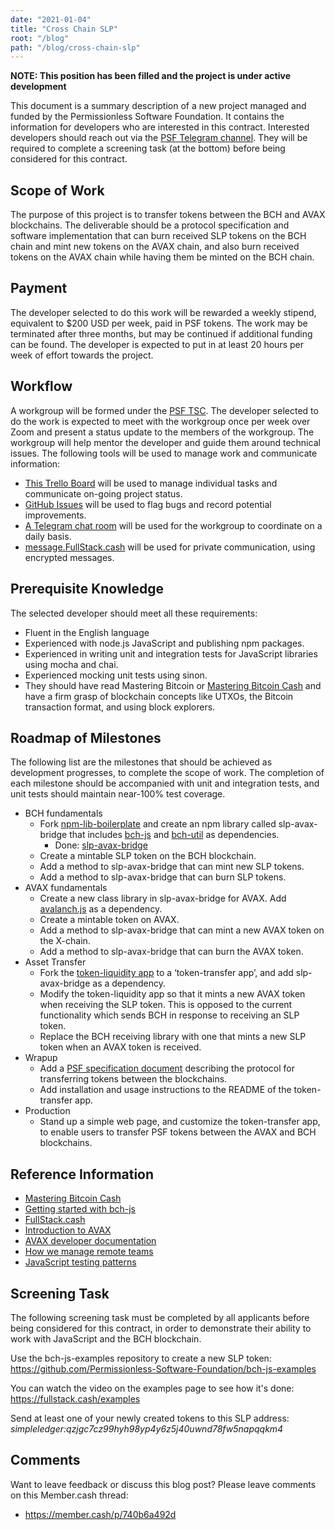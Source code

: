```yaml
---
date: "2021-01-04"
title: "Cross Chain SLP"
root: "/blog"
path: "/blog/cross-chain-slp"
---
```


**NOTE: This position has been filled and the project is under active development**

This document is a summary description of a new project managed and funded by the Permissionless Software Foundation. It contains the information for developers who are interested in this contract. Interested developers should reach out via the [PSF Telegram channel](https://t.me/permissionless_software). They will be required to complete a screening task (at the bottom) before being considered for this contract.

## Scope of Work
The purpose of this project is to transfer tokens between the BCH and AVAX blockchains. The deliverable should be a protocol specification and software implementation that can burn received SLP tokens on the BCH chain and mint new tokens on the AVAX chain, and also burn received tokens on the AVAX chain while having them be minted on the BCH chain.

## Payment
The developer selected to do this work will be rewarded a weekly stipend, equivalent to $200 USD per week, paid in PSF tokens. The work may be terminated after three months, but may be continued if additional funding can be found. The developer is expected to put in at least 20 hours per week of effort towards the project.

## Workflow
A workgroup will be formed under the [PSF TSC](https://github.com/Permissionless-Software-Foundation/TSC). The developer selected to do the work is expected to meet with the workgroup once per week over Zoom and present a status update to the members of the workgroup. The workgroup will help mentor the developer and guide them around technical issues. The following tools will be used to manage work and communicate information:
- [This Trello Board](https://trello.com/b/MBXfHrX7/fullstackcash) will be used to manage individual tasks and communicate on-going project status.
- [GitHub Issues](https://github.com/Permissionless-Software-Foundation/slp-avax-bridge/issues) will be used to flag bugs and record potential improvements.
- [A Telegram chat room](https://t.me/permissionless_software) will be used for the workgroup to coordinate on a daily basis.
- [message.FullStack.cash](https://message.fullstack.cash) will be used for private communication, using encrypted messages.

## Prerequisite Knowledge
The selected developer should meet all these requirements:
- Fluent in the English language
- Experienced with node.js JavaScript and publishing npm packages.
- Experienced in writing unit and integration tests for JavaScript libraries using mocha and chai.
- Experienced mocking unit tests using sinon.
- They should have read Mastering Bitcoin or [Mastering Bitcoin Cash](http://zh.thedev.id/mastering-bitcoin-cash/) and have a firm grasp of blockchain concepts like UTXOs, the Bitcoin transaction format, and using block explorers.

## Roadmap of Milestones
The following list are the milestones that should be achieved as development progresses, to complete the scope of work. The completion of each milestone should be accompanied with unit and integration tests, and unit tests should maintain near-100% test coverage.

- BCH fundamentals
  - Fork [npm-lib-boilerplate](https://github.com/christroutner/npm-lib-boilerplate) and create an npm library called slp-avax-bridge that includes [bch-js](https://www.npmjs.com/package/@psf/bch-js) and [bch-util](https://www.npmjs.com/package/bch-util) as dependencies.
      - Done: [slp-avax-bridge](https://github.com/Permissionless-Software-Foundation/slp-avax-bridge)
  - Create a mintable SLP token on the BCH blockchain.
  - Add a method to slp-avax-bridge that can mint new SLP tokens.
  - Add a method to slp-avax-bridge that can burn SLP tokens.
- AVAX fundamentals
  - Create a new class library in slp-avax-bridge for AVAX. Add [avalanch.js](https://github.com/ava-labs/avalanchejs) as a dependency.
  - Create a mintable token on AVAX.
  - Add a method to slp-avax-bridge that can mint a new AVAX token on the X-chain.
  - Add a method to slp-avax-bridge that can burn the AVAX token.
- Asset Transfer    
  - Fork the [token-liquidity app](https://github.com/Permissionless-Software-Foundation/token-liquidity) to a ‘token-transfer app’, and add slp-avax-bridge as a dependency.
  - Modify the token-liquidity app so that it mints a new AVAX token when receiving the SLP token. This is opposed to the current functionality which sends BCH in response to receiving an SLP token.
  - Replace the BCH receiving library with one that mints a new SLP token when an AVAX token is received.
- Wrapup
  - Add a [PSF specification document](https://github.com/Permissionless-Software-Foundation/specifications) describing the protocol for transferring tokens between the blockchains.
  - Add installation and usage instructions to the README of the token-transfer app.
- Production
  - Stand up a simple web page, and customize the token-transfer app, to enable users to transfer PSF tokens between the AVAX and BCH blockchains.

## Reference Information
- [Mastering Bitcoin Cash](http://zh.thedev.id/mastering-bitcoin-cash/)
- [Getting started with bch-js](https://youtu.be/GD2i1ZUiyrk)
- [FullStack.cash](https://fullstack.cash)
- [Introduction to AVAX](https://youtu.be/rD-IOd1nvFo)
- [AVAX developer documentation](https://docs.avax.network/)
- [How we manage remote teams](https://youtu.be/YHngWbJ4Cjw)
- [JavaScript testing patterns](https://youtu.be/lE3RYnchHps)

## Screening Task
The following screening task must be completed by all applicants before being considered for this contract, in order to demonstrate their ability to work with JavaScript and the BCH blockchain.

Use the bch-js-examples repository to create a new SLP token:
https://github.com/Permissionless-Software-Foundation/bch-js-examples

You can watch the video on the examples page to see how it's done:
https://fullstack.cash/examples

Send at least one of your newly created tokens to this SLP address:
*simpleledger:qzjgc7cz99hyh98yp4y6z5j40uwnd78fw5napqqkm4*

## Comments
Want to leave feedback or discuss this blog post? Please leave comments on this Member.cash thread:
- https://member.cash/p/740b6a492d
